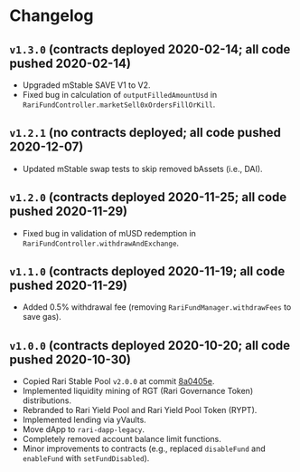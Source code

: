 # Changelog

## `v1.3.0` (contracts deployed 2020-02-14; all code pushed 2020-02-14)

* Upgraded mStable SAVE V1 to V2.
* Fixed bug in calculation of `outputFilledAmountUsd` in `RariFundController.marketSell0xOrdersFillOrKill`.

## `v1.2.1` (no contracts deployed; all code pushed 2020-12-07)

* Updated mStable swap tests to skip removed bAssets (i.e., DAI).

## `v1.2.0` (contracts deployed 2020-11-25; all code pushed 2020-11-29)

* Fixed bug in validation of mUSD redemption in `RariFundController.withdrawAndExchange`.

## `v1.1.0` (contracts deployed 2020-11-19; all code pushed 2020-11-29)

* Added 0.5% withdrawal fee (removing `RariFundManager.withdrawFees` to save gas).

## `v1.0.0` (contracts deployed 2020-10-20; all code pushed 2020-10-30)

* Copied Rari Stable Pool `v2.0.0` at commit [8a0405e](https://github.com/Rari-Capital/rari-stable-pool-contracts/commit/8a0405e8dacf908c79b3fe2999c153f81fbb5108).
* Implemented liquidity mining of RGT (Rari Governance Token) distributions.
* Rebranded to Rari Yield Pool and Rari Yield Pool Token (RYPT).
* Implemented lending via yVaults.
* Move dApp to `rari-dapp-legacy`. 
* Completely removed account balance limit functions.
* Minor improvements to contracts (e.g., replaced `disableFund` and `enableFund` with `setFundDisabled`).
